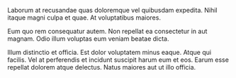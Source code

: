 Laborum at recusandae quas doloremque vel quibusdam expedita. Nihil itaque magni culpa et quae. At voluptatibus maiores.
 Eum quo rem consequatur autem. Non repellat ea consectetur in aut magnam. Odio illum voluptas eum veniam beatae dicta.
 Illum distinctio et officia. Est dolor voluptatem minus eaque. Atque qui facilis. Vel at perferendis et incidunt suscipit harum eum et eos. Earum esse repellat dolorem atque delectus. Natus maiores aut ut illo officia.